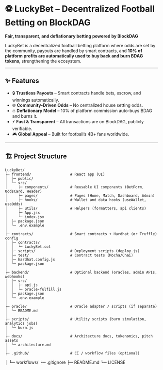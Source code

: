 # ⚽ LuckyBet – Decentralized Football Betting on BlockDAG  

**Fair, transparent, and deflationary betting powered by BlockDAG**  

LuckyBet is a decentralized football betting platform where odds are set by the community, payouts are handled by smart contracts, and **10% of platform profits are automatically used to buy back and burn BDAG tokens**, strengthening the ecosystem.  

---

## ✨ Features  

- 🔒 **Trustless Payouts** – Smart contracts handle bets, escrow, and winnings automatically.  
- 🌐 **Community-Driven Odds** – No centralized house setting odds.  
- 🔥 **Deflationary Model** – 10% of platform commission auto-buys BDAG and burns it.  
- ⚡ **Fast & Transparent** – All transactions are on BlockDAG, publicly verifiable.  
- 🎮 **Global Appeal** – Built for football’s 4B+ fans worldwide.  

---

## 🏗️ Project Structure

```
LuckyBet/
├─ frontend/                  # React app (UI)
│  ├─ public/
│  └─ src/
│     ├─ components/          # Reusable UI components (BetForm, OddsCard, Header)
│     ├─ pages/               # Pages (Home, Match, Dashboard, Admin)
│     ├─ hooks/               # Wallet and data hooks (useWallet, useOdds)
│     ├─ utils/               # Helpers (formatters, api clients)
│     ├─ App.jsx
│     └─ index.jsx
│  ├─ package.json
│  └─ .env.example
│
├─ contracts/                 # Smart contracts + Hardhat (or Truffle) config
│  ├─ contracts/
│  │  └─ LuckyBet.sol
│  ├─ scripts/                # Deployment scripts (deploy.js)
│  ├─ test/                   # Contract tests (Mocha/Chai)
│  ├─ hardhat.config.js
│  └─ package.json
│
├─ backend/                   # Optional backend (oracles, admin APIs, webhooks)
│  ├─ src/
│  │  ├─ api.js
│  │  └─ oracle-fulfill.js
│  ├─ package.json
│  └─ .env.example
│
├─ oracle/                    # Oracle adapter / scripts (if separate)
│  └─ README.md
│
├─ scripts/                   # Utility scripts (burn simulation, analytics jobs)
│  └─ burn.js
│
├─ docs/                      # Architecture docs, tokenomics, pitch assets
│  └─ architecture.md
│
├─ .github/                   # CI / workflow files (optional)

```

│  └─ workflows/
├─ .gitignore
├─ README.md
└─ LICENSE
